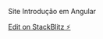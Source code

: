 Site Introdução em Angular

[Edit on StackBlitz ⚡️](https://stackblitz.com/edit/angular-ivy-eqz4bl)
